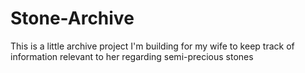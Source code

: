 # Stone-Archive
This is a little archive project I'm building for my wife to keep track of information relevant to her regarding semi-precious stones
